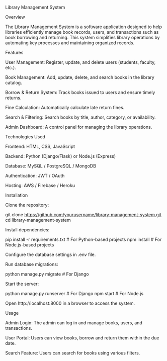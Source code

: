 Library Management System

Overview

The Library Management System is a software application designed to help libraries efficiently manage book records, users, and transactions such as book borrowing and returning. This system simplifies library operations by automating key processes and maintaining organized records.

Features

User Management: Register, update, and delete users (students, faculty, etc.).

Book Management: Add, update, delete, and search books in the library catalog.

Borrow & Return System: Track books issued to users and ensure timely returns.

Fine Calculation: Automatically calculate late return fines.

Search & Filtering: Search books by title, author, category, or availability.

Admin Dashboard: A control panel for managing the library operations.

Technologies Used

Frontend: HTML, CSS, JavaScript

Backend: Python (Django/Flask) or Node.js (Express)

Database: MySQL / PostgreSQL / MongoDB

Authentication: JWT / OAuth

Hosting: AWS / Firebase / Heroku

Installation

Clone the repository:

git clone https://github.com/yourusername/library-management-system.git
cd library-management-system

Install dependencies:

pip install -r requirements.txt  # For Python-based projects
npm install  # For Node.js-based projects

Configure the database settings in .env file.

Run database migrations:

python manage.py migrate  # For Django

Start the server:

python manage.py runserver  # For Django
npm start  # For Node.js

Open http://localhost:8000 in a browser to access the system.

Usage

Admin Login: The admin can log in and manage books, users, and transactions.

User Portal: Users can view books, borrow and return them within the due date.

Search Feature: Users can search for books using various filters.
